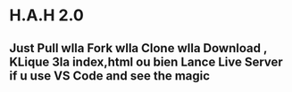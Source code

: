 # H.A.H 2.0
## Just Pull wlla Fork wlla Clone wlla Download  , KLique 3la index,html ou bien Lance Live Server if u use VS Code and see the magic

